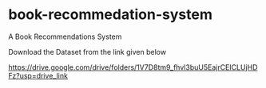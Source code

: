 # book-recommedation-system
A Book Recommendations System

Download the Dataset from the link given below

https://drive.google.com/drive/folders/1V7D8tm9_fhvl3buU5EajrCEICLUjHDFz?usp=drive_link
